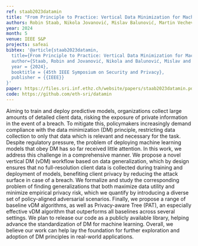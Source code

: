 ```yaml
---
ref: staab2023datamin
title: "From Principle to Practice: Vertical Data Minimization for Machine Learning"
authors: Robin Staab, Nikola Jovanović, Mislav Balunović, Martin Vechev
year: 2024
month: 5
venue: IEEE S&P
projects: safeai
bibtex: '@article{staab2023datamin,
  title={From Principle to Practice: Vertical Data Minimization for Machine Learning},
  author={Staab, Robin and Jovanović, Nikola and Balunović, Mislav and Vechev, Martin},
  year = {2024},
  booktitle = {45th IEEE Symposium on Security and Privacy},
  publisher = {{IEEE}}
}'
paper: https://files.sri.inf.ethz.ch/website/papers/staab2023datamin.pdf
code: https://github.com/eth-sri/datamin
---
```


Aiming to train and deploy predictive models, organizations collect large amounts of detailed client data, risking the exposure of private information in the event of a breach. To mitigate this, policymakers increasingly demand compliance with the data minimization (DM) principle, restricting data collection to only that data which is relevant and necessary for the task. Despite regulatory pressure, the problem of deploying machine learning models that obey DM has so far received little attention. In this work, we address this challenge in a comprehensive manner. We propose a novel vertical DM (vDM) workflow based on data generalization, which by design ensures that no full-resolution client data is collected during training and deployment of models, benefiting client privacy by reducing the attack surface in case of a breach. We formalize and study the corresponding problem of finding generalizations that both maximize data utility and minimize empirical privacy risk, which we quantify by introducing a diverse set of policy-aligned adversarial scenarios. Finally, we propose a range of baseline vDM algorithms, as well as Privacy-aware Tree (PAT), an especially effective vDM algorithm that outperforms all baselines across several settings. We plan to release our code as a publicly available library, helping advance the standardization of DM for machine learning. Overall, we believe our work can help lay the foundation for further exploration and adoption of DM principles in real-world applications.
